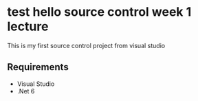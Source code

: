 # test hello source control week 1 lecture
This is my first source control project from visual studio

## Requirements
- Visual Studio
- .Net 6
